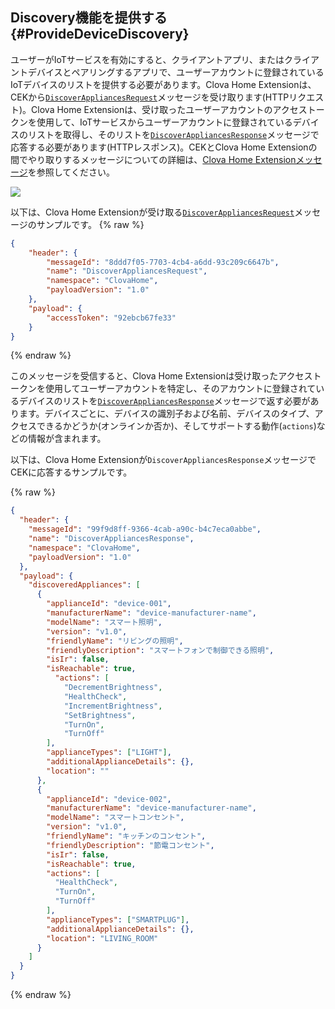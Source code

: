 <!-- tags: ClovaHome -->

## Discovery機能を提供する {#ProvideDeviceDiscovery}

ユーザーがIoTサービスを有効にすると、クライアントアプリ、またはクライアントデバイスとペアリングするアプリで、ユーザーアカウントに登録されているIoTデバイスのリストを提供する必要があります。Clova Home Extensionは、CEKから[`DiscoverAppliancesRequest`](/CEK/References/ClovaHomeInterface/Discovery_Interfaces.md#DiscoverAppliancesRequest)メッセージを受け取ります(HTTPリクエスト)。Clova Home Extensionは、受け取ったユーザーアカウントのアクセストークンを使用して、IoTサービスからユーザーアカウントに登録されているデバイスのリストを取得し、そのリストを[`DiscoverAppliancesResponse`](/CEK/References/ClovaHomeInterface/Discovery_Interfaces.md#DiscoverAppliancesResponse)メッセージで応答する必要があります(HTTPレスポンス)。CEKとClova Home Extensionの間でやり取りするメッセージについての詳細は、[Clova Home Extensionメッセージ](/CEK/References/CEK_API_ClovaHome.md#ClovaHomeExtMessage)を参照してください。

![](/CEK/Assets/Images/CEK_Clova_Home_Extension_Sequence_Diagram.png)

以下は、Clova Home Extensionが受け取る[`DiscoverAppliancesRequest`](/CEK/References/ClovaHomeInterface/Discovery_Interfaces.md#DiscoverAppliancesRequest)メッセージのサンプルです。
{% raw %}
```json
{
    "header": {
        "messageId": "8ddd7f05-7703-4cb4-a6dd-93c209c6647b",
        "name": "DiscoverAppliancesRequest",
        "namespace": "ClovaHome",
        "payloadVersion": "1.0"
    },
    "payload": {
        "accessToken": "92ebcb67fe33"
    }
}
```
{% endraw %}

このメッセージを受信すると、Clova Home Extensionは受け取ったアクセストークンを使用してユーザーアカウントを特定し、そのアカウントに登録されているデバイスのリストを[`DiscoverAppliancesResponse`](/CEK/References/ClovaHomeInterface/Discovery_Interfaces.md#DiscoverAppliancesResponse)メッセージで返す必要があります。デバイスごとに、デバイスの識別子および名前、デバイスのタイプ、アクセスできるかどうか(オンラインか否か)、そしてサポートする動作(`actions`)などの情報が含まれます。

以下は、Clova Home Extensionが`DiscoverAppliancesResponse`メッセージでCEKに応答するサンプルです。

{% raw %}
```json
{
  "header": {
    "messageId": "99f9d8ff-9366-4cab-a90c-b4c7eca0abbe",
    "name": "DiscoverAppliancesResponse",
    "namespace": "ClovaHome",
    "payloadVersion": "1.0"
  },
  "payload": {
    "discoveredAppliances": [
      {
        "applianceId": "device-001",
        "manufacturerName": "device-manufacturer-name",
        "modelName": "スマート照明",
        "version": "v1.0",
        "friendlyName": "リビングの照明",
        "friendlyDescription": "スマートフォンで制御できる照明",
        "isIr": false,
        "isReachable": true,
          "actions": [
            "DecrementBrightness",
            "HealthCheck",
            "IncrementBrightness",
            "SetBrightness",
            "TurnOn",
            "TurnOff"
        ],
        "applianceTypes": ["LIGHT"],
        "additionalApplianceDetails": {},
        "location": ""
      },
      {
        "applianceId": "device-002",
        "manufacturerName": "device-manufacturer-name",
        "modelName": "スマートコンセント",
        "version": "v1.0",
        "friendlyName": "キッチンのコンセント",
        "friendlyDescription": "節電コンセント",
        "isIr": false,
        "isReachable": true,
        "actions": [
          "HealthCheck",
          "TurnOn",
          "TurnOff"
        ],
        "applianceTypes": ["SMARTPLUG"],
        "additionalApplianceDetails": {},
        "location": "LIVING_ROOM"
      }
    ]
  }
}
```
{% endraw %}
